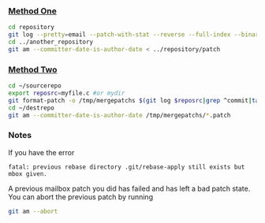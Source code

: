 ### [Method One](https://stackoverflow.com/a/11426261/12069968)

```bash
cd repository
git log --pretty=email --patch-with-stat --reverse --full-index --binary -- path/to/file_or_folder > patch
cd ../another_repository
git am --committer-date-is-author-date < ../repository/patch
```

### [Method Two](http://blog.neutrino.es/2012/git-copy-a-file-or-directory-from-another-repository-preserving-history/)

```bash
cd ~/sourcerepo
export reposrc=myfile.c #or mydir
git format-patch -o /tmp/mergepatchs $(git log $reposrc|grep ^commit|tail -1|awk '{print $2}')^..HEAD $reposrc
cd ~/destrepo
git am --committer-date-is-author-date /tmp/mergepatchs/*.patch
```

### Notes

If you have the error
```
fatal: previous rebase directory .git/rebase-apply still exists but mbox given.
```

A previous mailbox patch you did has failed and has left a bad patch state.  You can abort the previous patch by running

```bash
git am --abort
```
